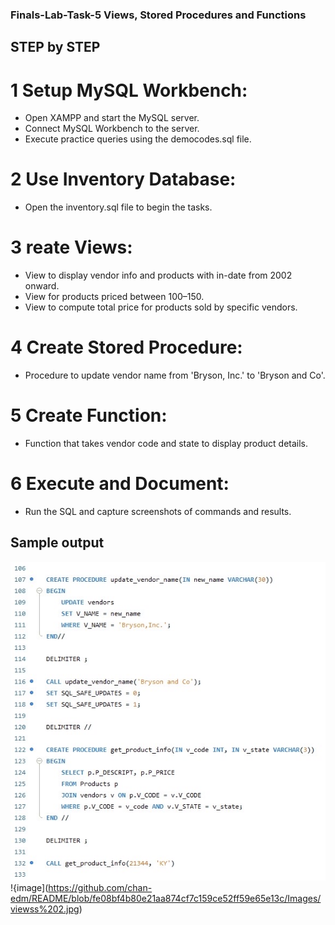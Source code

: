 ### Finals-Lab-Task-5 Views, Stored Procedures and Functions
## STEP by STEP
# 1 Setup MySQL Workbench:
- Open XAMPP and start the MySQL server.
- Connect MySQL Workbench to the server.
- Execute practice queries using the democodes.sql file.
# 2 Use Inventory Database:
- Open the inventory.sql file to begin the tasks.
# 3 reate Views:
- View to display vendor info and products with in-date from 2002 onward.
- View for products priced between 100–150.
- View to compute total price for products sold by specific vendors.
# 4 Create Stored Procedure:
- Procedure to update vendor name from 'Bryson, Inc.' to 'Bryson and Co'.
# 5 Create Function:
- Function that takes vendor code and state to display product details.
# 6 Execute and Document:
- Run the SQL and capture screenshots of commands and results.
## Sample output
![image](https://github.com/chan-edm/README/blob/fe08bf4b80e21aa874cf7c159ce52ff59e65e13c/Images/viewss%201.jpg)
!{image](https://github.com/chan-edm/README/blob/fe08bf4b80e21aa874cf7c159ce52ff59e65e13c/Images/viewss%202.jpg)  
